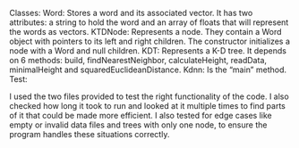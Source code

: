 Classes:
Word: Stores a word and its associated vector. It has two attributes: a string to hold the word and an array of floats that will represent the words as vectors.
KTDNode: Represents a node. They contain a Word object with pointers to its left and right children. The constructor initializes a node with a Word and null children.
KDT: Represents a K-D tree. It depends on 6 methods: build, findNearestNeighbor, calculateHeight, readData, minimalHeight and squaredEuclideanDistance.
Kdnn: Is the “main” method. 
Test:

I used the two files provided to test the right functionality of the code. I also checked how long it took to run and looked at it multiple times to find parts of it that could be made more efficient. I also tested for edge cases like empty or invalid data files and trees with only one node, to ensure the program handles these situations correctly.








